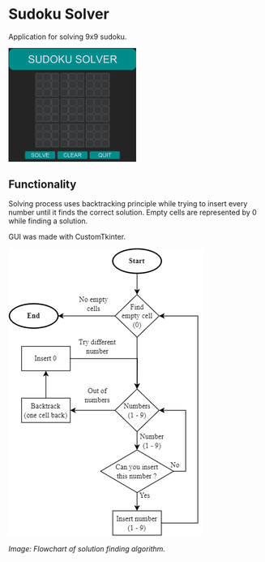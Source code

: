 # Sudoku Solver

Application for solving 9x9 sudoku.

<img src="README_img/solver.png" title="Sudoku solver" alt="Sudoku solver" width=50%>

## Functionality

Solving process uses backtracking principle while trying to insert every number until it finds the correct solution. Empty cells are represented by 0 while finding a solution.

GUI was made with CustomTkinter.

<img src="README_img/flowchart.png" title="Flowchart" alt="Flowchart">

*Image: Flowchart of solution finding algorithm.*
